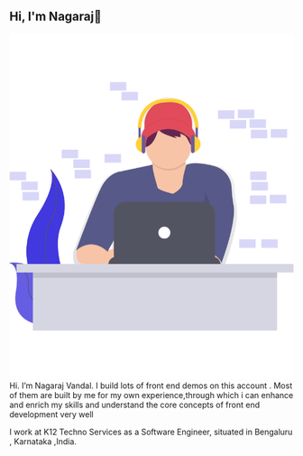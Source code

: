 ## Hi, I'm Nagaraj👋 

<img src="./Images/coder.svg" alt="Image That shows A guy Coding">
Hi. I’m Nagaraj Vandal. I build lots of front end demos on this account . Most of them are built by me for my own experience,through which i can enhance and enrich my skills
and understand the core concepts of front end development very well

I work at K12 Techno Services as a Software Engineer, situated in Bengaluru , Karnataka ,India.
